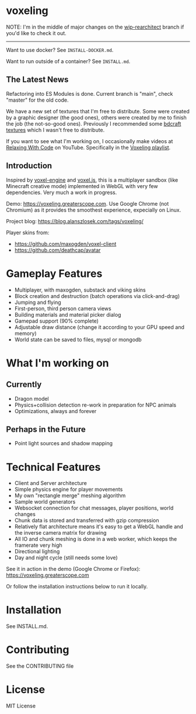 voxeling
====

NOTE: I'm in the middle of major changes on the [wip-rearchitect](https://github.com/alanszlosek/voxeling/tree/wip-rearchitect) branch if you'd like to check it out.

----


Want to use docker? See `INSTALL-DOCKER.md`.

Want to run outside of a container? See `INSTALL.md`.

## The Latest News

Refactoring into ES Modules is done. Current branch is "main", check "master" for the old code.

We have a new set of textures that I'm free to distribute. Some were created by a graphic designer (the good ones), others were created by me to finish the job (the not-so-good ones). Previously I recommended some [bdcraft textures](http://bdcraft.net/purebdcraft-minetest) which I wasn't free to distribute.

If you want to see what I'm working on, I occasionally make videos at [Relaxing With Code](https://www.youtube.com/channel/UCtuuC26V9NnEcdSKpIP15hw) on YouTube. Specifically in the [Voxeling playlist](https://www.youtube.com/playlist?list=PLGonE3T1sorRgdHNBGhpjUojdChc5CSD0).

## Introduction

Inspired by [voxel-engine](https://github.com/maxogden/voxel-engine) and [voxel.js](http://voxeljs.com), this is a multiplayer sandbox (like Minecraft creative mode) implemented in WebGL with very few dependencies. Very much a work in progress.

Demo: https://voxeling.greaterscope.com. Use Google Chrome (not Chromium) as it provides the smoothest experience, expecially on Linux.

Project blog: https://blog.alanszlosek.com/tags/voxeling/

Player skins from:

* https://github.com/maxogden/voxel-client
* https://github.com/deathcap/avatar


# Gameplay Features

* Multiplayer, with maxogden, substack and viking skins
* Block creation and destruction (batch operations via click-and-drag)
* Jumping and flying
* First-person, third person camera views
* Building materials and material picker dialog
* Gamepad support (90% complete)
* Adjustable draw distance (change it according to your GPU speed and memory)
* World state can be saved to files, mysql or mongodb


# What I'm working on

## Currently

* Dragon model
* Physics+collision detection re-work in preparation for NPC animals
* Optimizations, always and forever

## Perhaps in the Future 

* Point light sources and shadow mapping

# Technical Features

* Client and Server architecture
* Simple physics engine for player movements
* My own "rectangle merge" meshing algorithm
* Sample world generators
* Websocket connection for chat messages, player positions, world changes
* Chunk data is stored and transferred with gzip compression
* Relatively flat architecture means it's easy to get a WebGL handle and the inverse camera matrix for drawing
* All IO and chunk meshing is done in a web worker, which keeps the framerate very high
* Directional lighting
* Day and night cycle (still needs some love)

See it in action in the demo (Google Chrome or Firefox): https://voxeling.greaterscope.com

Or follow the installation instructions below to run it locally.


# Installation

See INSTALL.md.

Contributing
====

See the CONTRIBUTING file


License
====

MIT License
